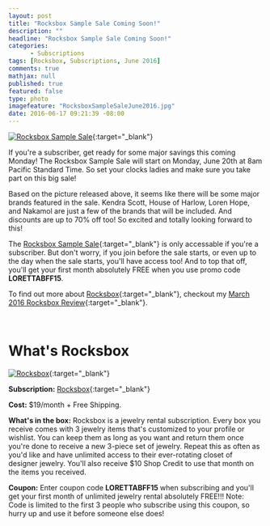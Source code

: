 ```yaml
---
layout: post
title: "Rocksbox Sample Sale Coming Soon!"
description: ""
headline: "Rocksbox Sample Sale Coming Soon!"
categories: 
      - Subscriptions
tags: [Rocksbox, Subscriptions, June 2016]
comments: true
mathjax: null
published: true
featured: false
type: photo
imagefeature: "RocksboxSampleSaleJune2016.jpg"
date: 2016-06-17 09:21:39 -08:00
---
```


[![Rocksbox Sample Sale](http://whatsupmailbox.com/images/RocksboxSampleSaleJune2016.jpg)](https://www.rocksbox.com){:target="_blank"}

If you're a subscriber, get ready for some major savings this coming Monday! The Rocksbox Sample Sale will start on Monday, June 20th at 8am Pacific Standard Time. So set your clocks ladies and make sure you take part on this big sale!

Based on the picture released above, it seems like there will be some major brands featured in the sale. Kendra Scott, House of Harlow, Loren Hope, and Nakamol are just a few of the brands that will be included. And discounts are up to 70% off too! So excited and totally looking forward to this!

The [Rocksbox Sample Sale](http://rocksboxsamplesale.com/password){:target="_blank"} is only accessable if you're a subscriber. But don't worry, if you join before the sale starts, or even up to the day when the sale starts, you'll have access too! And to top that off, you'll get your first month absolutely FREE when you use promo code **LORETTABFF15**.

To find out more about [Rocksbox](https://www.rocksbox.com){:target="_blank"}, checkout my [March 2016 Rocksbox Review](http://whatsupmailbox.com/subscriptions/reviews/coupons/Rocksbox-Jewelry-Subscription-Box-March-2016-Review-Coupon/){:target="_blank"}.

<br>

# What's Rocksbox

[![Rocksbox](http://whatsupmailbox.com/images/RocksboxMar2016Box.jpg)](https://www.rocksbox.com){:target="_blank"}

**Subscription:** [Rocksbox](https://www.rocksbox.com){:target="_blank"}

**Cost:** $19/month + Free Shipping.

**What's in the box:** Rocksbox is a jewelry rental subscription. Every box you receive comes with 3 jewelry items that's customized to your profile or wishlist. You can keep them as long as you want and return them once you're done to receive a new 3-piece set of jewelry. Repeat this as often as you'd like and have unlimited access to their ever-rotating closet of designer jewelry. You'll also receive $10 Shop Credit to use that month on the items you received.

**Coupon:** Enter coupon code **LORETTABFF15** when subscribing and you'll get your first month of unlimited jewelry rental absolutely FREE!!! Note: Code is limited to the first 3 people who subscribe using this coupon, so hurry up and use it before someone else does!
